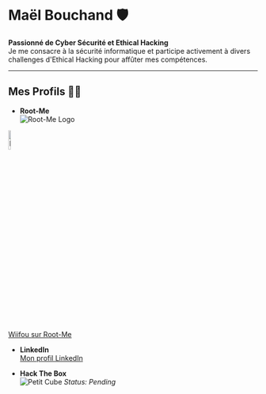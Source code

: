 # Maël Bouchand 🛡️

**Passionné de Cyber Sécurité et Ethical Hacking**  
Je me consacre à la sécurité informatique et participe activement à divers challenges d'Ethical Hacking pour affûter mes compétences.

---

## Mes Profils 🕵️‍♂️

- **Root-Me**  
![Root-Me Logo](https://www.root-me.org/IMG/logo/siteon0.svg?1637496509)

<img src="https://www.root-me.org/IMG/logo/siteon0.svg?1637496509" alt="Root-Me Logo" width="10%">

 [Wiifou sur Root-Me](https://www.root-me.org/Wiifou?lang=fr#7a5e53933120dd29f1c65650f40050b6)

- **LinkedIn**  
  [Mon profil LinkedIn](https://www.linkedin.com/in/ma%C3%ABl-bouchand/)

- **Hack The Box**  
  ![Petit Cube](https://upload.wikimedia.org/wikipedia/commons/thumb/4/4f/Simple_cubic_crystal_structure_icon.svg/1024px-Simple_cubic_crystal_structure_icon.svg.png) *Status: Pending*
